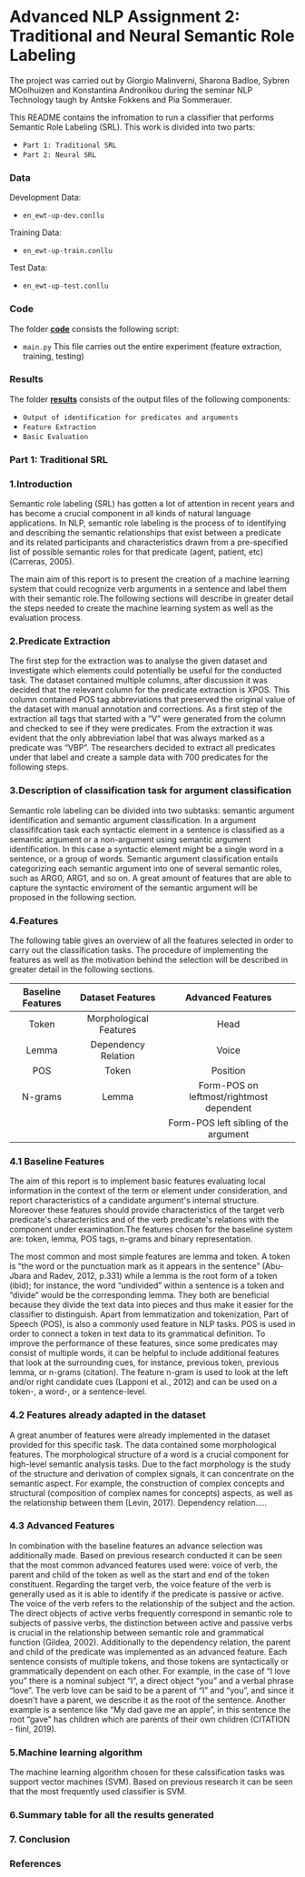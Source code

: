 # Advanced NLP Assignment 2: Traditional and Neural Semantic Role Labeling

The project was carried out by Giorgio Malinverni, Sharona Badloe, Sybren MOolhuizen and Konstantina Andronikou during the seminar NLP Technology taugh by Antske Fokkens and Pia Sommerauer.

This README contains the infromation to run a classifier that performs Semantic Role Labeling (SRL). This work is divided into two parts:
* `Part 1: Traditional SRL`
* `Part 2: Neural SRL`

### Data
Development Data:
* `en_ewt-up-dev.conllu`

Training Data:
* `en_ewt-up-train.conllu`

Test Data:
* `en_ewt-up-test.conllu`

### Code 
The folder [**code**](https://github.com/gioguitar99/NLP_Assignment_2/tree/main/Code) consists the following script:
* `main.py` This file carries out the entire experiment (feature extraction,
training, testing)

### Results 
The folder [**results**](https://github.com/gioguitar99/NLP_Assignment_2/tree/main/Results) consists of the output files of the following components:
* `Output of identification for predicates and arguments`
* `Feature Extraction`
* `Basic Evaluation`

### Part 1: Traditional SRL

### 1.Introduction

Semantic role labeling (SRL) has gotten a lot of attention in recent years and has become a crucial component in all kinds of natural language applications. In NLP, semantic role labeling is the process of to identifying and describing the semantic relationships that exist between a predicate and its related participants and characteristics drawn from a pre-specified list of possible semantic roles for that predicate (agent, patient, etc) (Carreras, 2005). 

The main aim of this report is to present the creation of a machine learning system that could recognize verb arguments in a sentence and label them with their semantic role.The following sections will describe in greater detail the steps needed to create the machine learning system as well as the evaluation process.

### 2.Predicate Extraction 
The first step for the extraction was to analyse the given dataset and investigate which elements could potentially be useful for the conducted task. The dataset contained multiple columns, after discussion it was decided that the relevant column for the predicate extraction is XPOS. This column contained POS tag abbreviations that preserved the original value of the dataset with manual annotation and corrections. As a first step of the extraction all tags that started with a “V” were generated from the column and checked to see if they were predicates. From the extraction it was evident that the only abbreviation label that was always marked as a predicate was “VBP”. The researchers decided to extract all predicates under that label and create a sample data with 700 predicates for the following steps.

### 3.Description of classification task for argument classification 

Semantic role labeling can be divided into two subtasks: semantic argument identification and semantic argument classification. In a argument classififcation task each syntactic element in a sentence is classified as a semantic argument or a non-argument using semantic argument identification. In this case a syntactic element might be a single word in a sentence, or a group of words. Semantic argument classification entails categorizing each semantic argument into one of several semantic roles, such as ARG0, ARG1, and so on. A great amount of features that are able to capture the syntactic enviroment of the semantic argument will be proposed in the following section. 


### 4.Features 

The following table gives an overview of all the features selected in order to carry out the classification tasks. The procedure of implementing the features as well as the motivation behind the selection will be described in greater detail in the following sections. 

| Baseline Features       | Dataset Features          | Advanced Features  |
| :-------------: |:-------------:| :-----:|
| Token      | Morphological Features |Head |
| Lemma      | Dependency Relation      | Voice|
| POS | Token     |  Position   |
| N-grams |  Lemma  | Form-POS on leftmost/rightmost dependent |
| | |Form-POS left sibling of the argument |
 

### 4.1 Baseline Features 
The aim of this report is to implement basic features evaluating local information in the context of the term or element under consideration, and report characteristics of a candidate argument's internal structure. Moreover these features should provide characteristics of the target verb predicate's characteristics and of the verb predicate's relations with the component under examination.The features chosen for the baseline system are: token, lemma, POS tags, n-grams and binary representation.

The most common and most simple features are lemma and token. A token is “the word or the punctuation mark as it appears in the sentence” (Abu-Jbara and Radev, 2012, p.331) while a lemma is the root form of a token (ibid); for instance, the word “undivided” within a sentence is a token and “divide” would be the corresponding lemma. They both are beneficial because they divide the text data into pieces and thus make it easier for the classifier to distinguish. Apart from lemmatization and tokenization, Part of Speech (POS), is also a commonly used feature in NLP tasks. POS is used in order to connect a token in text data to its grammatical definition.  To improve the performance of these features, since some predicates  may consist of multiple words, it can be helpful to include additional features that look at the surrounding cues, for instance, previous token, previous lemma, or n-grams (citation). The feature n-gram is used to look at the left and/or right candidate cues (Lapponi et al., 2012) and can be used on a token-, a word-, or a sentence-level.

### 4.2 Features already adapted in the dataset  
A great anumber of features were already implemented in the dataset provided for this specific task. The data contained some morphological features. The morphological structure of a word is a crucial component for high-level semantic analysis tasks. Due to the fact morphology is the study of the structure and derivation of complex signals, it can concentrate on the semantic aspect. For example, the construction of complex concepts and structural (composition of complex names for concepts) aspects, as well as the relationship between them (Levin, 2017). Dependency relation..... 

### 4.3 Advanced Features 
 In combination with the baseline features an advance selection was additionally made. Based on previous research conducted it can be seen that the most common advanced features used were: voice of verb, the parent and child of the token as well as the start and end of the token constituent.  Regarding the target verb, the voice feature of the verb is generally used as it is able to identify if the predicate is passive or active. The voice of the verb refers to the relationship of the subject and the action. The direct objects of active verbs frequently correspond in semantic role to subjects of passive verbs, the distinction between active and passive verbs is crucial in the relationship between semantic role and grammatical function (Gildea, 2002). Additionally to the dependency relation, the parent and child of the predicate was implemented as an advanced feature. Each sentence consists of multiple tokens, and those tokens are syntactically or grammatically dependent on each other. For example, in the case of “I love you” there is a nominal subject “I”, a direct object “you” and a verbal phrase “love”. The verb love can be said to be a parent of “I” and “you”, and since it doesn't have a parent, we describe it as the root of the sentence. Another example is a sentence like “My dad gave me an apple”, in this sentence the root “gave” has children which are parents of their own children (CITATION - fiinl, 2019). 

### 5.Machine learning algorithm

The machine learning algorithm chosen for these calssification tasks was support vector machines (SVM). Based on previous research it can be seen that the most frequently used classifier is SVM. 

### 6.Summary table for all the results generated 
### 7. Conclusion
### References 
